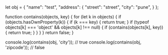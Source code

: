 let obj = {
    "name": "test",
    "address": {
        "street": "street",
        "city": "pune",
    }
};

function contains(objects, key) {
    for (let k in objects) {
        if (objects.hasOwnProperty(k)) {
            if (k === key) {
                return true;
            }
            if (typeof objects[k] === 'object' && objects[k] !== null) {
                if (contains(objects[k], key)) {
                    return true;
                }
            }
        }
    }
    return false;
}

console.log(contains(obj, 'city')); // true
console.log(contains(obj, 'zipcode')); // false
